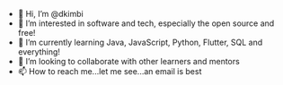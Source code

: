 - 👋 Hi, I’m @dkimbi
- 👀 I’m interested in software and tech, especially the open source and free! 
- 🌱 I’m currently learning Java, JavaScript, Python, Flutter, SQL and everything!  
- 💞️ I’m looking to collaborate with other learners and mentors 
- 📫 How to reach me...let me see...an email is best

<!---
dkimbi/dkimbi is a ✨ special ✨ repository because its `README.md` (this file) appears on your GitHub profile.
You can click the Preview link to take a look at your changes.
--->
